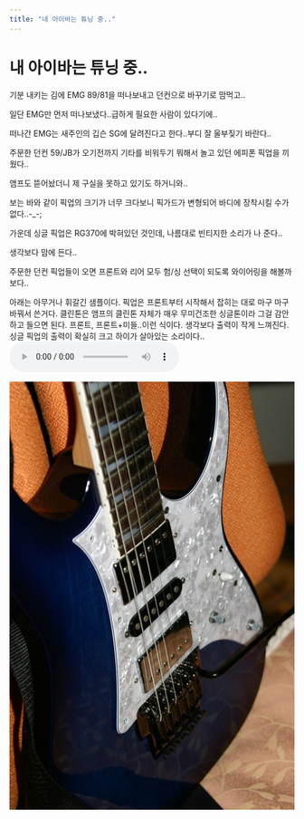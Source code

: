 ```yaml
---
title: "내 아이바는 튜닝 중.."
---
```

# 내 아이바는 튜닝 중..

기분 내키는 김에 EMG 89/81을 떠나보내고 던컨으로 바꾸기로 맘먹고..

일단 EMG만 먼저 떠나보냈다..급하게 필요한 사람이 있다기에..

떠나간 EMG는 새주인의 깁슨 SG에 달려진다고 한다..부디 잘 울부짖기 바란다..

주문한 던컨 59/JB가 오기전까지 기타를 비워두기 뭐해서 놀고 있던 에피폰 픽업을 끼웠다..

앰프도 뜯어놨더니 제 구실을 못하고 있기도 하거니와..

보는 바와 같이 픽업의 크기가 너무 크다보니 픽가드가 변형되어 바디에 장착시킬 수가 없다..-_-;

가운데 싱글 픽업은 RG370에 박혀있던 것인데, 나름대로 빈티지한 소리가 나 준다..

생각보다 맘에 든다..

주문한 던컨 픽업들이 오면 프론트와 리어 모두 험/싱 선택이 되도록 와이어링을 해볼까보다..

아래는 아무거나 휘갈긴 샘플이다. 픽업은 프론트부터 시작해서 잡히는 대로 마구 마구 바꿔서 쓴거다. 클린톤은 앰프의 클린톤 자체가 매우 무미건조한 싱글톤이라 그걸 감안하고 들으면 된다. 프론트, 프론트+미들..이런 식이다. 생각보다 출력이 작게 느껴진다. 싱글 픽업의 출력이 확실히 크고 하이가 살아있는 소리이다..
![audio](/assets/images/9039fce862d6784fb54921ef36208e2d.mp3)

![image](/assets/images/d76f0f0bb2c0e1f4353413ccfbd34fe8.png)

